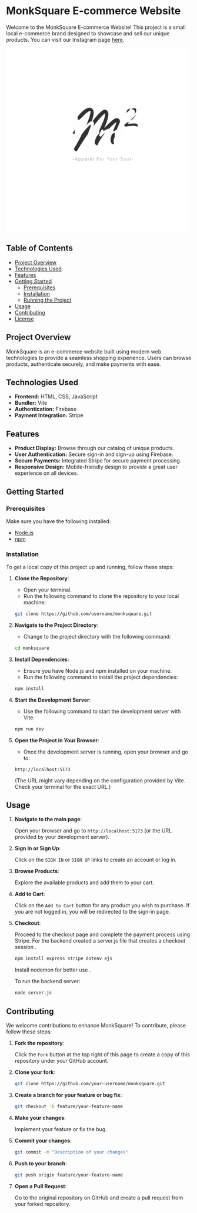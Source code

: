 # MonkSquare E-commerce Website

Welcome to the MonkSquare E-commerce Website! This project is a small local e-commerce brand designed to showcase and sell our unique products. You can visit our Instagram page [here](https://www.instagram.com/monksquare.in/).

![MonkSquare Banner](./public/images/monksqLogo1.png)

## Table of Contents

- [Project Overview](#project-overview)
- [Technologies Used](#technologies-used)
- [Features](#features)
- [Getting Started](#getting-started)
  - [Prerequisites](#prerequisites)
  - [Installation](#installation)
  - [Running the Project](#running-the-project)
- [Usage](#usage)
- [Contributing](#contributing)
- [License](#license)

## Project Overview

MonkSquare is an e-commerce website built using modern web technologies to provide a seamless shopping experience. Users can browse products, authenticate securely, and make payments with ease.

## Technologies Used

- **Frontend:** HTML, CSS, JavaScript
- **Bundler:** Vite
- **Authentication:** Firebase
- **Payment Integration:** Stripe

## Features

- **Product Display:** Browse through our catalog of unique products.
- **User Authentication:** Secure sign-in and sign-up using Firebase.
- **Secure Payments:** Integrated Stripe for secure payment processing.
- **Responsive Design:** Mobile-friendly design to provide a great user experience on all devices.

## Getting Started

### Prerequisites

Make sure you have the following installed:

- [Node.js](https://nodejs.org/en/download/)
- [npm](https://www.npmjs.com/get-npm)

### Installation
To get a local copy of this project up and running, follow these steps:

1. **Clone the Repository**:
    - Open your terminal.
    - Run the following command to clone the repository to your local machine:

    ```sh
    git clone https://github.com/username/monksquare.git
    ```

2. **Navigate to the Project Directory**:
    - Change to the project directory with the following command:

    ```sh
    cd monksquare
    ```

3. **Install Dependencies**:
    - Ensure you have Node.js and npm installed on your machine.
    - Run the following command to install the project dependencies:

    ```sh
    npm install
    ```

4. **Start the Development Server**:
    - Use the following command to start the development server with Vite:

    ```sh
    npm run dev
    ```

5. **Open the Project in Your Browser**:
    - Once the development server is running, open your browser and go to:

    ```
    http://localhost:5173
    ```

    (The URL might vary depending on the configuration provided by Vite. Check your terminal for the exact URL.)
## Usage

1. **Navigate to the main page**:

    Open your browser and go to `http://localhost:5173` (or the URL provided by your development server).

2. **Sign In or Sign Up**:

    Click on the `SIGN IN` or `SIGN UP` links to create an account or log in.

3. **Browse Products**:

    Explore the available products and add them to your cart.

4. **Add to Cart**:

    Click on the `Add to Cart` button for any product you wish to purchase. If you are not logged in, you will be redirected to the sign-in page.

5. **Checkout**:

    Proceed to the checkout page and complete the payment process using Stripe.
    For the backend created a server.js file that creates a checkout session .
    ```sh
    npm install express stripe dotenv ejs
    ```
    Install nodemon for better use .

    To run the backend server:
    ```sh
    node server.js
    ```


## Contributing

We welcome contributions to enhance MonkSquare! To contribute, please follow these steps:

1. **Fork the repository**:

    Click the `Fork` button at the top right of this page to create a copy of this repository under your GitHub account.

2. **Clone your fork**:

    ```sh
    git clone https://github.com/your-username/monksquare.git
    ```

3. **Create a branch for your feature or bug fix**:

    ```sh
    git checkout -b feature/your-feature-name
    ```

4. **Make your changes**:

    Implement your feature or fix the bug.

5. **Commit your changes**:

    ```sh
    git commit -m "Description of your changes"
    ```

6. **Push to your branch**:

    ```sh
    git push origin feature/your-feature-name
    ```

7. **Open a Pull Request**:

    Go to the original repository on GitHub and create a pull request from your forked repository.
    
